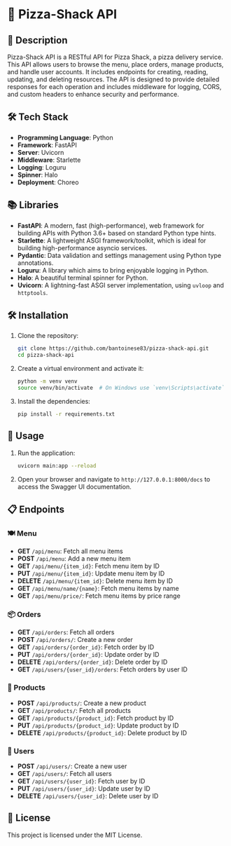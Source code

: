 # 🍕 Pizza-Shack API

## 📄 Description
Pizza-Shack API is a RESTful API for Pizza Shack, a pizza delivery service. This API allows users to browse the menu, place orders, manage products, and handle user accounts. It includes endpoints for creating, reading, updating, and deleting resources. The API is designed to provide detailed responses for each operation and includes middleware for logging, CORS, and custom headers to enhance security and performance.

## 🛠️ Tech Stack
- **Programming Language**: Python
- **Framework**: FastAPI
- **Server**: Uvicorn
- **Middleware**: Starlette
- **Logging**: Loguru
- **Spinner**: Halo
- **Deployment**: Choreo

## 📚 Libraries
- **FastAPI**: A modern, fast (high-performance), web framework for building APIs with Python 3.6+ based on standard Python type hints.
- **Starlette**: A lightweight ASGI framework/toolkit, which is ideal for building high-performance asyncio services.
- **Pydantic**: Data validation and settings management using Python type annotations.
- **Loguru**: A library which aims to bring enjoyable logging in Python.
- **Halo**: A beautiful terminal spinner for Python.
- **Uvicorn**: A lightning-fast ASGI server implementation, using `uvloop` and `httptools`.

## 🛠️ Installation
1. Clone the repository:
    ```sh
    git clone https://github.com/bantoinese83/pizza-shack-api.git
    cd pizza-shack-api
    ```
2. Create a virtual environment and activate it:
    ```sh
    python -m venv venv
    source venv/bin/activate  # On Windows use `venv\Scripts\activate`
    ```
3. Install the dependencies:
    ```sh
    pip install -r requirements.txt
    ```

## 🚀 Usage
1. Run the application:
    ```sh
    uvicorn main:app --reload
    ```
2. Open your browser and navigate to `http://127.0.0.1:8000/docs` to access the Swagger UI documentation.

## 📋 Endpoints
### 🍽️ Menu
- **GET** `/api/menu`: Fetch all menu items
- **POST** `/api/menu`: Add a new menu item
- **GET** `/api/menu/{item_id}`: Fetch menu item by ID
- **PUT** `/api/menu/{item_id}`: Update menu item by ID
- **DELETE** `/api/menu/{item_id}`: Delete menu item by ID
- **GET** `/api/menu/name/{name}`: Fetch menu items by name
- **GET** `/api/menu/price/`: Fetch menu items by price range

### 📦 Orders
- **GET** `/api/orders`: Fetch all orders
- **POST** `/api/orders/`: Create a new order
- **GET** `/api/orders/{order_id}`: Fetch order by ID
- **PUT** `/api/orders/{order_id}`: Update order by ID
- **DELETE** `/api/orders/{order_id}`: Delete order by ID
- **GET** `/api/users/{user_id}/orders`: Fetch orders by user ID

### 🛒 Products
- **POST** `/api/products/`: Create a new product
- **GET** `/api/products/`: Fetch all products
- **GET** `/api/products/{product_id}`: Fetch product by ID
- **PUT** `/api/products/{product_id}`: Update product by ID
- **DELETE** `/api/products/{product_id}`: Delete product by ID

### 👤 Users
- **POST** `/api/users/`: Create a new user
- **GET** `/api/users/`: Fetch all users
- **GET** `/api/users/{user_id}`: Fetch user by ID
- **PUT** `/api/users/{user_id}`: Update user by ID
- **DELETE** `/api/users/{user_id}`: Delete user by ID

## 📜 License
This project is licensed under the MIT License.